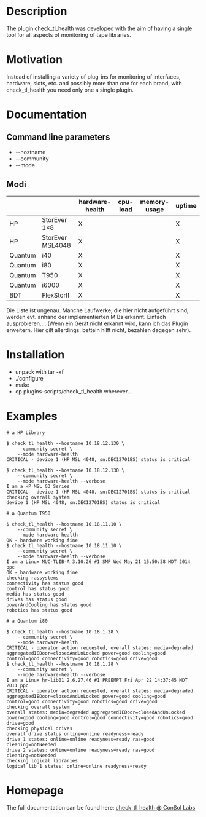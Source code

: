 Description
============
The plugin check_tl_health was developed with the aim of having a single tool for all aspects of monitoring of tape libraries.

Motivation
==========
Instead of installing a variety of plug-ins for monitoring of interfaces, hardware, slots, etc. and possibly more than one for each brand, with check_tl_health you need only one a single plugin.

Documentation
=============

Command line parameters
-----------------------

* --hostname
* --community
* --mode

Modi
----

|         |                  | hardware-health | cpu-load | memory-usage | uptime |
|---------|------------------|-----------------|----------|--------------|--------|
| HP      | StorEver 1×8     | X               |          |              | X      |
| HP      | StorEver MSL4048 | X               |          |              | X      |
| Quantum | i40              | X               |          |              | X      |
| Quantum | i80              | X               |          |              | X      |
| Quantum | T950             | X               |          |              | X      |
| Quantum | i6000            | X               |          |              | X      |
| BDT     | FlexStorII       | X               |          |              | X      |


Die Liste ist ungenau. Manche Laufwerke, die hier nicht aufgeführt sind, werden evt. anhand der implementierten MIBs erkannt. Einfach ausprobieren…. (Wenn ein Gerät nicht erkannt wird, kann ich das Plugin erweitern. Hier gilt allerdings: betteln hilft nicht, bezahlen dagegen sehr).

Installation
============

* unpack with tar -xf
* ./configure
* make
* cp plugins-scripts/check_tl_health wherever...

Examples
========

    # a HP Library
    
    $ check_tl_health --hostname 10.18.12.130 \
        --community secret \
        --mode hardware-health
    CRITICAL - device 1 (HP MSL 4048, sn:DEC12701BS) status is critical
    
    $ check_tl_health --hostname 10.18.12.130 \
        --community secret \
        --mode hardware-health --verbose
    I am a HP MSL G3 Series
    CRITICAL - device 1 (HP MSL 4048, sn:DEC12701BS) status is critical
    checking overall system
    device 1 (HP MSL 4048, sn:DEC12701BS) status is critical
    
    # a Quantum T950
    
    $ check_tl_health --hostname 10.18.11.10 \
        --community secret \
        --mode hardware-health
    OK - hardware working fine
    $ check_tl_health --hostname 10.18.11.10 \
        --community secret \
        --mode hardware-health --verbose
    I am a Linux MUC-TLIB-A 3.10.26 #1 SMP Wed May 21 15:50:38 MDT 2014 ppc
    OK - hardware working fine
    checking rassystems
    connectivity has status good
    control has status good
    media has status good
    drives has status good
    powerAndCooling has status good
    robotics has status good
    
    # a Quantum i80
    
    $ check_tl_health --hostname 10.18.1.28 \
        --community secret \
        --mode hardware-health
    CRITICAL - operator action requested, overall states: media=degraded aggregatedIEDoor=closedAndUnLocked power=good cooling=good control=good connectivity=good robotics=good drive=good
    $ check_tl_health --hostname 10.18.1.28 \
        --community secret \
        --mode hardware-health --verbose
    I am a Linux hr-lib01 2.6.27.46 #1 PREEMPT Fri Apr 22 14:37:45 MDT 2011 ppc
    CRITICAL - operator action requested, overall states: media=degraded aggregatedIEDoor=closedAndUnLocked power=good cooling=good control=good connectivity=good robotics=good drive=good
    checking overall system
    overall states: media=degraded aggregatedIEDoor=closedAndUnLocked power=good cooling=good control=good connectivity=good robotics=good drive=good
    checking physical drives
    overall drive status online=online readyness=ready
    drive 1 states: online=online readyness=ready ras=good cleaning=notNeeded
    drive 2 states: online=online readyness=ready ras=good cleaning=notNeeded
    checking logical libraries
    logical lib 1 states: online=online readyness=ready


Homepage
========

The full documentation can be found here:
[check_tl_health @ ConSol Labs](http://labs.consol.de/nagios/check_tl_health)
